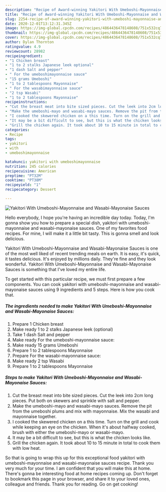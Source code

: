 ```yaml
---
description: "Recipe of Award-winning Yakitori With Umeboshi-Mayonnaise and Wasabi-Mayonaise Sauces"
title: "Recipe of Award-winning Yakitori With Umeboshi-Mayonnaise and Wasabi-Mayonaise Sauces"
slug: 2254-recipe-of-award-winning-yakitori-with-umeboshi-mayonnaise-and-wasabi-mayonaise-sauces
date: 2020-12-01T13:12:31.345Z
image: https://img-global.cpcdn.com/recipes/4864436478148608/751x532cq70/yakitori-with-umeboshi-mayonnaise-and-wasabi-mayonaise-sauces-recipe-main-photo.jpg
thumbnail: https://img-global.cpcdn.com/recipes/4864436478148608/751x532cq70/yakitori-with-umeboshi-mayonnaise-and-wasabi-mayonaise-sauces-recipe-main-photo.jpg
cover: https://img-global.cpcdn.com/recipes/4864436478148608/751x532cq70/yakitori-with-umeboshi-mayonnaise-and-wasabi-mayonaise-sauces-recipe-main-photo.jpg
author: Dylan Thornton
ratingvalue: 4.9
reviewcount: 28982
recipeingredient:
- "1 Chicken breast"
- "1 to 2 stalks Japanese leek optional"
- "1 dash Salt and pepper"
- " For the umeboshimayonnaise sauce"
- "15 grams Umeboshi"
- "1 to 2 tablespoons Mayonnaise"
- " For the wasabimayonnaise sauce"
- "2 tsp Wasabi"
- "1 to 2 tablespoons Mayonnaise"
recipeinstructions:
- "Cut the breast meat into bite sized pieces. Cut the leek into 2cm long pieces. Put both on skewers and sprinkle with salt and pepper."
- "Make the umeboshi-mayo and wasabi-mayo sauces. Remove the pit from the umeboshi plums and mix with mayonnaise. Mix the wasabi and mayonnaise together."
- "I cooked the skewered chicken on a this time. Turn on the grill and cook while keeping an eye on the chicken. When it&#39;s about halfway cooked, brush with either the umeboshi-mayo or wasabi-mayo."
- "It may be a bit difficult to see, but this is what the chicken looks like."
- "Grill the chicken again. It took about 10 to 15 minute in total to cook them with low heat."
categories:
- Recipe
tags:
- yakitori
- with
- umeboshimayonnaise

katakunci: yakitori with umeboshimayonnaise 
nutrition: 245 calories
recipecuisine: American
preptime: "PT32M"
cooktime: "PT38M"
recipeyield: "1"
recipecategory: Dessert

---
```



![Yakitori With Umeboshi-Mayonnaise and Wasabi-Mayonaise Sauces](https://img-global.cpcdn.com/recipes/4864436478148608/751x532cq70/yakitori-with-umeboshi-mayonnaise-and-wasabi-mayonaise-sauces-recipe-main-photo.jpg)

Hello everybody, I hope you're having an incredible day today. Today, I'm gonna show you how to prepare a special dish, yakitori with umeboshi-mayonnaise and wasabi-mayonaise sauces. One of my favorites food recipes. For mine, I will make it a little bit tasty. This is gonna smell and look delicious.



Yakitori With Umeboshi-Mayonnaise and Wasabi-Mayonaise Sauces is one of the most well liked of recent trending meals on earth. It is easy, it's quick, it tastes delicious. It's enjoyed by millions daily. They're fine and they look wonderful. Yakitori With Umeboshi-Mayonnaise and Wasabi-Mayonaise Sauces is something that I've loved my entire life.


To get started with this particular recipe, we must first prepare a few components. You can cook yakitori with umeboshi-mayonnaise and wasabi-mayonaise sauces using 9 ingredients and 5 steps. Here is how you cook that.

<!--inarticleads1-->

##### The ingredients needed to make Yakitori With Umeboshi-Mayonnaise and Wasabi-Mayonaise Sauces:

1. Prepare 1 Chicken breast
1. Make ready 1 to 2 stalks Japanese leek (optional)
1. Take 1 dash Salt and pepper
1. Make ready  For the umeboshi-mayonnaise sauce:
1. Make ready 15 grams Umeboshi
1. Prepare 1 to 2 tablespoons Mayonnaise
1. Prepare  For the wasabi-mayonnaise sauce:
1. Make ready 2 tsp Wasabi
1. Prepare 1 to 2 tablespoons Mayonnaise




<!--inarticleads2-->

##### Steps to make Yakitori With Umeboshi-Mayonnaise and Wasabi-Mayonaise Sauces:

1. Cut the breast meat into bite sized pieces. Cut the leek into 2cm long pieces. Put both on skewers and sprinkle with salt and pepper.
1. Make the umeboshi-mayo and wasabi-mayo sauces. Remove the pit from the umeboshi plums and mix with mayonnaise. Mix the wasabi and mayonnaise together.
1. I cooked the skewered chicken on a this time. Turn on the grill and cook while keeping an eye on the chicken. When it&#39;s about halfway cooked, brush with either the umeboshi-mayo or wasabi-mayo.
1. It may be a bit difficult to see, but this is what the chicken looks like.
1. Grill the chicken again. It took about 10 to 15 minute in total to cook them with low heat.




So that is going to wrap this up for this exceptional food yakitori with umeboshi-mayonnaise and wasabi-mayonaise sauces recipe. Thank you very much for your time. I am confident that you will make this at home. There's gonna be interesting food at home recipes coming up. Don't forget to bookmark this page in your browser, and share it to your loved ones, colleague and friends. Thank you for reading. Go on get cooking!
